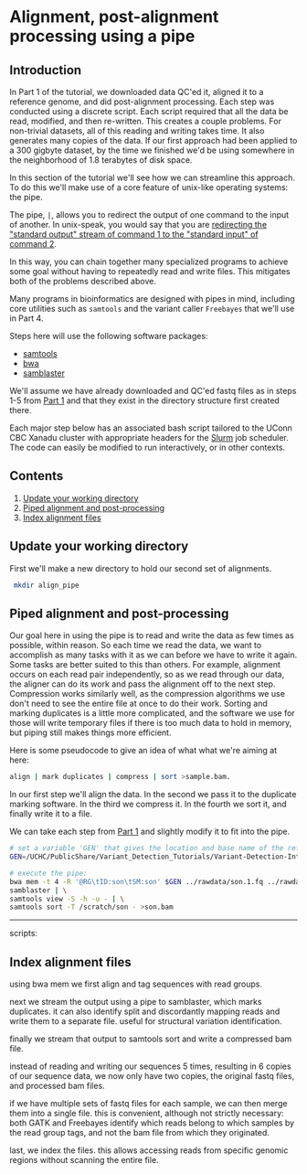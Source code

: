 # Alignment, post-alignment processing using a pipe

## Introduction

In Part 1 of the tutorial, we downloaded data QC'ed it, aligned it to a reference genome, and did post-alignment processing. Each step was conducted using a discrete script. Each script required that all the data be read, modified, and then re-written. This creates a couple problems. For non-trivial datasets, all of this reading and writing takes time. It also generates many copies of the data. If our first approach had been applied to a 300 gigbyte dataset, by the time we finished we'd be using somewhere in the neighborhood of 1.8 terabytes of disk space. 

In this section of the tutorial we'll see how we can streamline this approach. To do this we'll make use of a core feature of unix-like operating systems: the pipe. 

The pipe, `|`, allows you to redirect the output of one command to the input of another. In unix-speak, you would say that you are [redirecting the "standard output" stream of command 1 to the "standard input" of command 2](https://en.wikipedia.org/wiki/Standard_streams). 

In this way, you can chain together many specialized programs to achieve some goal without having to repeatedly read and write files. This mitigates both of the problems described above. 

Many programs in bioinformatics are designed with pipes in mind, including core utilities such as `samtools` and the variant caller `Freebayes` that we'll use in Part 4. 

Steps here will use the following software packages:

- [ samtools ](http://www.htslib.org/doc/samtools.html)
- [ bwa ](http://bio-bwa.sourceforge.net/)
- [ samblaster ](https://github.com/GregoryFaust/samblaster)

We'll assume we have already downloaded and QC'ed fastq files as in steps 1-5 from [Part 1](/Part1_qc_alignment.md) and that they exist in the directory structure first created there. 

Each major step below has an associated bash script tailored to the UConn CBC Xanadu cluster with appropriate headers for the [Slurm](https://slurm.schedmd.com/documentation.html) job scheduler. The code can easily be modified to run interactively, or in other contexts. 

## Contents
  
1.    [ Update your working directory ](#Update-your-working-directory)  
2.    [ Piped alignment and post-processing ](#Piped-alignment-and-post-processing)
3.    [ Index alignment files ](#Index-alignment-files)

## Update your working directory

First we'll make a new directory to hold our second set of alignments. 

```bash
 mkdir align_pipe
 ```

## Piped alignment and post-processing

Our goal here in using the pipe is to read and write the data as few times as possible, within reason. So each time we read the data, we want to accomplish as many tasks with it as we can before we have to write it again. Some tasks are better suited to this than others. For example, alignment occurs on each read pair independently, so as we read through our data, the aligner can do its work and pass the alignment off to the next step. Compression works similarly well, as the compression algorithms we use don't need to see the entire file at once to do their work. Sorting and marking duplicates is a little more complicated, and the software we use for those will write temporary files if there is too much data to hold in memory, but piping still makes things more efficient. 

Here is some pseudocode to give an idea of what what we're aiming at here:


```bash
align | mark duplicates | compress | sort >sample.bam.
```
In our first step we'll align the data. In the second we pass it to the duplicate marking software. In the third we compress it. In the fourth we sort it, and finally write it to a file. 

We can take each step from [Part 1](/Part1_qc_alignment.md) and slightly modify it to fit into the pipe. 

```bash
# set a variable 'GEN' that gives the location and base name of the reference genome:
GEN=/UCHC/PublicShare/Variant_Detection_Tutorials/Variant-Detection-Introduction-GATK_all/resources_all/Homo_sapiens_assembly38

# execute the pipe:
bwa mem -t 4 -R '@RG\tID:son\tSM:son' $GEN ../rawdata/son.1.fq ../rawdata/son.2.fq | \
samblaster | \
samtools view -S -h -u - | \
samtools sort -T /scratch/son - >son.bam
```

___
scripts:


## Index alignment files




using bwa mem we first align and tag sequences with read groups. 

next we stream the output using a pipe to samblaster, which marks duplicates. it can also identify split and discordantly mapping reads and write them to a separate file. useful for structural variation identification.

finally we stream that output to samtools sort and write a compressed bam file. 

instead of reading and writing our sequences 5 times, resulting in 6 copies of our sequence data, we now only have two copies, the original fastq files, and processed bam files. 

if we have multiple sets of fastq files for each sample, we can then merge them into a single file. this is convenient, although not strictly necessary: both GATK and Freebayes identify which reads belong to which samples by the read group tags, and not the bam file from which they originated. 

last, we index the files. this allows accessing reads from specific genomic regions without scanning the entire file. 